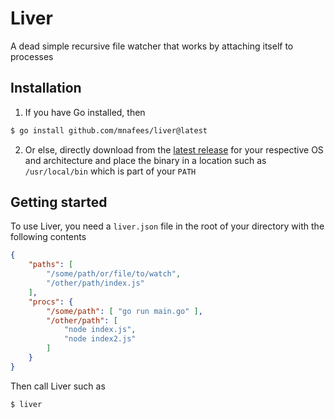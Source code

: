# Liver

A dead simple recursive file watcher that works by attaching itself to processes

## Installation

1. If you have Go installed, then
```bash
$ go install github.com/mnafees/liver@latest
```
2. Or else, directly download from the [latest release](https://github.com/mnafees/liver/releases/latest) for your respective OS and architecture and place the binary in a location such as `/usr/local/bin` which is part of your `PATH`

## Getting started

To use Liver, you need a `liver.json` file in the root of your directory with the following contents
```json
{
    "paths": [
        "/some/path/or/file/to/watch",
        "/other/path/index.js"
    ],
    "procs": {
        "/some/path": [ "go run main.go" ],
        "/other/path": [
            "node index.js",
            "node index2.js"
        ]
    }
}
```

Then call Liver such as
```bash
$ liver
```
